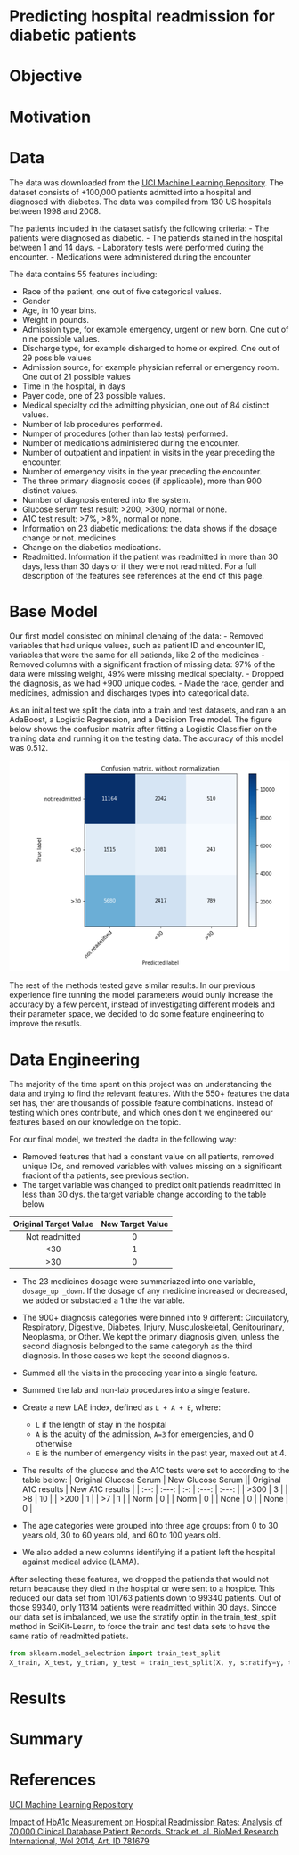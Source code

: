 # Predicting hospital readmission for diabetic patients

# Objective

# Motivation

# Data
The data was downloaded from the [UCI Machine Learning Repository](https://archive.ics.uci.edu/ml/datasets/Diabetes+130-US+hospitals+for+years+1999-2008). The dataset consists of +100,000 patients admitted into a hospital and diagnosed with diabetes. The data was compiled from 130 US hospitals between 1998 and 2008.

The patients included in the dataset satisfy the following criteria:
    - The patients were diagnosed as diabetic.
    - The patiends stained in the hospital between 1 and 14 days. 
    - Laboratory tests were performed during the encounter.
    - Medications were administered during the encounter

The data contains 55 features including:
  - Race of the patient, one out of five categorical values.
  - Gender
  - Age, in 10 year bins.
  - Weight in pounds.
  - Admission type, for example emergency, urgent or new born. One out of nine possible values.
  - Discharge type, for example disharged to home or expired. One out of 29 possible values
  - Admission source, for example physician referral or emergency room. One out of 21 possible values
  - Time in the hospital, in days
  - Payer code, one of 23 possible values.
  - Medical specialty od the admitting physician, one out of 84 distinct values.
  - Number of lab procedures performed.
  - Numper of procedures (other than lab tests) performed.
  - Number of medications administered during the encounter.
  - Number of outpatient and inpatient in visits in the year preceding the encounter.
  - Number of emergency visits in the year preceding the encounter.
  - The three primary diagnosis codes (if applicable), more than 900 distinct values.
  - Number of diagnosis entered into the system.
  - Glucose serum test result: >200, >300, normal or none.
  - A1C test result: >7%, >8%, normal or none.
  - Information on 23 diabetic medications: the data shows if the dosage change or not. medicines
  - Change on the diabetics medications.
  - Readmitted. Information if the patient was readmitted in more than 30 days, less than 30 days or if they were not readmitted.
For a full description of the features see references at the end of this page. 


# Base Model
Our first model consisted on minimal clenaing of the data:
    - Removed variables that had unique values, such as patient ID and  encounter ID, variables that were the same for all patiends, like 2 of the medicines
    - Removed columns with a significant fraction of missing data: 97% of the data were missing weight, 49% were missing medical specialty.
    - Dropped the diagnosis, as we had +900 unique codes.
    - Made the race, gender and medicines, admission and discharges types into categorical data.
    
As an initial test we split the data into a train and test datasets, and ran a an AdaBoost, a Logistic Regression, and a Decision Tree model. The figure below shows the confusion matrix after fitting a Logistic Classifier on the training data and running it on the testing data. The accuracy of this model was 0.512.
    
![Confusion matrix for a Logistic Regression Classifier](Figures/Base_Model/Test_Logistic_Regresion.png)

The rest of the methods tested gave similar results. In our previous experience fine tunning the model parameters would ounly increase the accuracy by a few percent, instead of investigating different models and their parameter space, we decided to do some feature engineering to improve the resutls.

# Data Engineering
The majority of the time spent on this project was on understanding the data and trying to find  the relevant features. With the 550+ features the data set has, ther are thousands of possible feature combinations. Instead of testing which ones contribute, and which ones don't we engineered our features based on our knowledge on the topic. 

For our final model, we treated the dadta in the following way:
 - Removed features that had a constant value on all patients, removed unique IDs, and removed variables with values missing on a significant fraciont of tha patients, see previous section. 
 - The target variable was changed to predict onlt patiends readmitted in less than 30 dys. the target variable change according to the table below
 
 | Original Target Value | New Target Value  |
 | :---------------:|  :--------------:|
 | Not readmitted  |   0   |
 |  <30  |  1  |
 |  >30  |  0  |

- The 23 medicines dosage were summariazed into one variable, `dosage_up _down`. If the dosage of any medicine increased or decreased, we added or substacted a 1 the the variable. 
 - The 900+ diagnosis categories were binned into 9 different: Circuilatory, Respiratory, Digestive, Diabetes, Injury, Musculoskeletal, Genitourinary, Neoplasma, or Other. We kept the primary diagnosis given, unless the second  diagnosis belonged to the same categoryh as the third diagnosis. In those cases we kept the second diagnosis. 
 - Summed all the visits in the preceding year into a single feature.
 - Summed the lab and non-lab procedures into a single feature.
 - Create a new LAE index, defined as `L + A + E`, where: 
      - `L` if the length of stay in the hospital
      - `A` is the acuity of the admission, `A=3` for emergencies, and 0 otherwise
      - `E` is the number of emergency visits in the past year, maxed out at 4. 
 - The results of the glucose and the A1C   tests were set to according to the table below:
 | Original Glucose Serum | New Glucose Serum || Original A1C results | New A1C results |
 | :--: | :---: | :-: | :---: | :---: |
 | >300 | 3 | | >8 | 10 |
 | >200 | 1 | | >7 | 1 |
 | Norm | 0 | | Norm | 0 |
 | None | 0 | | None | 0 |

 - The age categories were grouped into three age groups: from 0 to 30 years old,  30 to 60 years old, and 60 to 100 years old.
 - We also added a new columns identifying if a patient left the hospital against medical advice (LAMA).

After selecting these features, we dropped the patiends that would not return beacause they died in the hospital or were sent to a hospice. This reduced our data set from 101763 patients down to 99340 patients. Out of those 99340, only 11314 patients were readmitted within 30 days. Sincce our data set is imbalanced, we use the stratify optin in the train_test_split method in SciKit-Learn, to force the train and test data sets to have the same ratio of readmitted patiets. 

```python
from sklearn.model_selectrion import train_test_split
X_train, X_test, y_trian, y_test = train_test_split(X, y, stratify=y, test_size=0.25, random_state=101
```



# Results

# Summary

# References

[UCI Machine Learning Repository](https://archive.ics.uci.edu/ml/datasets/Diabetes+130-US+hospitals+for+years+1999-2008)

[Impact of HbA1c Measurement on Hospital Readmission Rates: Analysis of 70,000 Clinical Database Patient Records. Strack et. al. BioMed Research International, Wol 2014, Art. ID 781679](http://dx.doi.org/10.1155/2014/781670)

